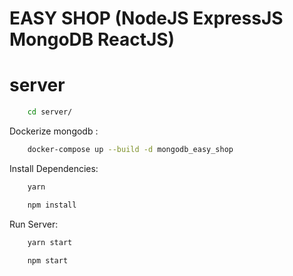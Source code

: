 # EASY SHOP (NodeJS ExpressJS MongoDB ReactJS)

# server

```sh
    cd server/
```

Dockerize mongodb :

```sh
    docker-compose up --build -d mongodb_easy_shop
```
Install Dependencies:

```sh
    yarn
```
```sh
    npm install
```

Run Server:

```sh
    yarn start
```
```sh
    npm start
```